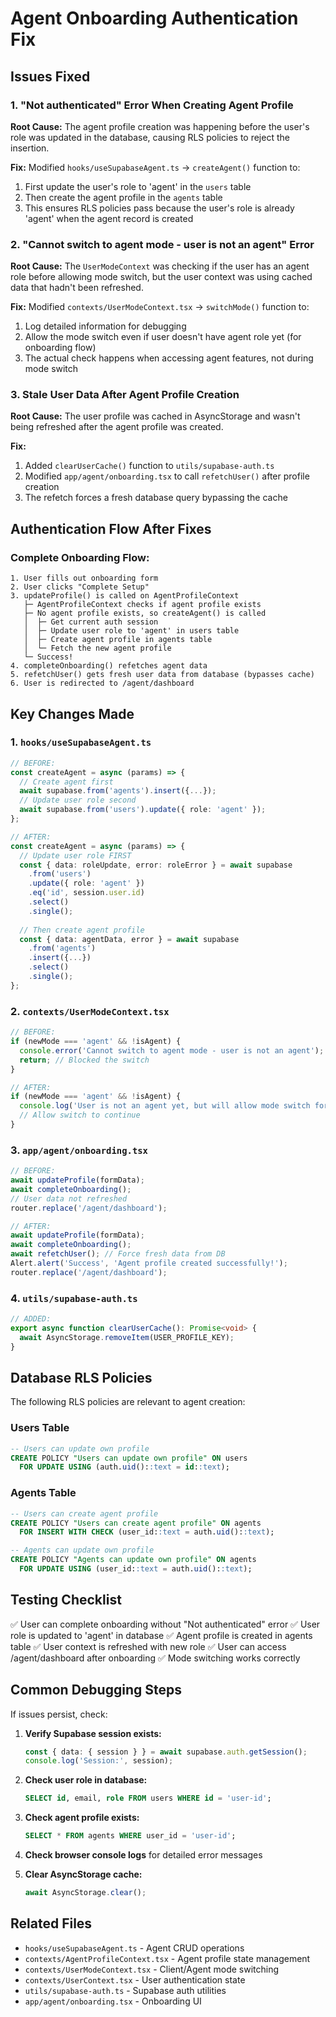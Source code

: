 # Agent Onboarding Authentication Fix

## Issues Fixed

### 1. **"Not authenticated" Error When Creating Agent Profile**
**Root Cause:** The agent profile creation was happening before the user's role was updated in the database, causing RLS policies to reject the insertion.

**Fix:** Modified `hooks/useSupabaseAgent.ts` → `createAgent()` function to:
1. First update the user's role to 'agent' in the `users` table
2. Then create the agent profile in the `agents` table
3. This ensures RLS policies pass because the user's role is already 'agent' when the agent record is created

### 2. **"Cannot switch to agent mode - user is not an agent" Error**
**Root Cause:** The `UserModeContext` was checking if the user has an agent role before allowing mode switch, but the user context was using cached data that hadn't been refreshed.

**Fix:** Modified `contexts/UserModeContext.tsx` → `switchMode()` function to:
1. Log detailed information for debugging
2. Allow the mode switch even if user doesn't have agent role yet (for onboarding flow)
3. The actual check happens when accessing agent features, not during mode switch

### 3. **Stale User Data After Agent Profile Creation**
**Root Cause:** The user profile was cached in AsyncStorage and wasn't being refreshed after the agent profile was created.

**Fix:** 
1. Added `clearUserCache()` function to `utils/supabase-auth.ts`
2. Modified `app/agent/onboarding.tsx` to call `refetchUser()` after profile creation
3. The refetch forces a fresh database query bypassing the cache

## Authentication Flow After Fixes

### Complete Onboarding Flow:
```
1. User fills out onboarding form
2. User clicks "Complete Setup"
3. updateProfile() is called on AgentProfileContext
   ├─ AgentProfileContext checks if agent profile exists
   ├─ No agent profile exists, so createAgent() is called
   │  ├─ Get current auth session
   │  ├─ Update user role to 'agent' in users table
   │  ├─ Create agent profile in agents table
   │  └─ Fetch the new agent profile
   └─ Success!
4. completeOnboarding() refetches agent data
5. refetchUser() gets fresh user data from database (bypasses cache)
6. User is redirected to /agent/dashboard
```

## Key Changes Made

### 1. `hooks/useSupabaseAgent.ts`
```typescript
// BEFORE:
const createAgent = async (params) => {
  // Create agent first
  await supabase.from('agents').insert({...});
  // Update user role second
  await supabase.from('users').update({ role: 'agent' });
};

// AFTER:
const createAgent = async (params) => {
  // Update user role FIRST
  const { data: roleUpdate, error: roleError } = await supabase
    .from('users')
    .update({ role: 'agent' })
    .eq('id', session.user.id)
    .select()
    .single();
  
  // Then create agent profile
  const { data: agentData, error } = await supabase
    .from('agents')
    .insert({...})
    .select()
    .single();
};
```

### 2. `contexts/UserModeContext.tsx`
```typescript
// BEFORE:
if (newMode === 'agent' && !isAgent) {
  console.error('Cannot switch to agent mode - user is not an agent');
  return; // Blocked the switch
}

// AFTER:
if (newMode === 'agent' && !isAgent) {
  console.log('User is not an agent yet, but will allow mode switch for onboarding');
  // Allow switch to continue
}
```

### 3. `app/agent/onboarding.tsx`
```typescript
// BEFORE:
await updateProfile(formData);
await completeOnboarding();
// User data not refreshed
router.replace('/agent/dashboard');

// AFTER:
await updateProfile(formData);
await completeOnboarding();
await refetchUser(); // Force fresh data from DB
Alert.alert('Success', 'Agent profile created successfully!');
router.replace('/agent/dashboard');
```

### 4. `utils/supabase-auth.ts`
```typescript
// ADDED:
export async function clearUserCache(): Promise<void> {
  await AsyncStorage.removeItem(USER_PROFILE_KEY);
}
```

## Database RLS Policies

The following RLS policies are relevant to agent creation:

### Users Table
```sql
-- Users can update own profile
CREATE POLICY "Users can update own profile" ON users
  FOR UPDATE USING (auth.uid()::text = id::text);
```

### Agents Table
```sql
-- Users can create agent profile
CREATE POLICY "Users can create agent profile" ON agents
  FOR INSERT WITH CHECK (user_id::text = auth.uid()::text);

-- Agents can update own profile
CREATE POLICY "Agents can update own profile" ON agents
  FOR UPDATE USING (user_id::text = auth.uid()::text);
```

## Testing Checklist

✅ User can complete onboarding without "Not authenticated" error
✅ User role is updated to 'agent' in database
✅ Agent profile is created in agents table
✅ User context is refreshed with new role
✅ User can access /agent/dashboard after onboarding
✅ Mode switching works correctly

## Common Debugging Steps

If issues persist, check:

1. **Verify Supabase session exists:**
   ```typescript
   const { data: { session } } = await supabase.auth.getSession();
   console.log('Session:', session);
   ```

2. **Check user role in database:**
   ```sql
   SELECT id, email, role FROM users WHERE id = 'user-id';
   ```

3. **Check agent profile exists:**
   ```sql
   SELECT * FROM agents WHERE user_id = 'user-id';
   ```

4. **Check browser console logs** for detailed error messages

5. **Clear AsyncStorage cache:**
   ```typescript
   await AsyncStorage.clear();
   ```

## Related Files

- `hooks/useSupabaseAgent.ts` - Agent CRUD operations
- `contexts/AgentProfileContext.tsx` - Agent profile state management
- `contexts/UserModeContext.tsx` - Client/Agent mode switching
- `contexts/UserContext.tsx` - User authentication state
- `utils/supabase-auth.ts` - Supabase auth utilities
- `app/agent/onboarding.tsx` - Onboarding UI
